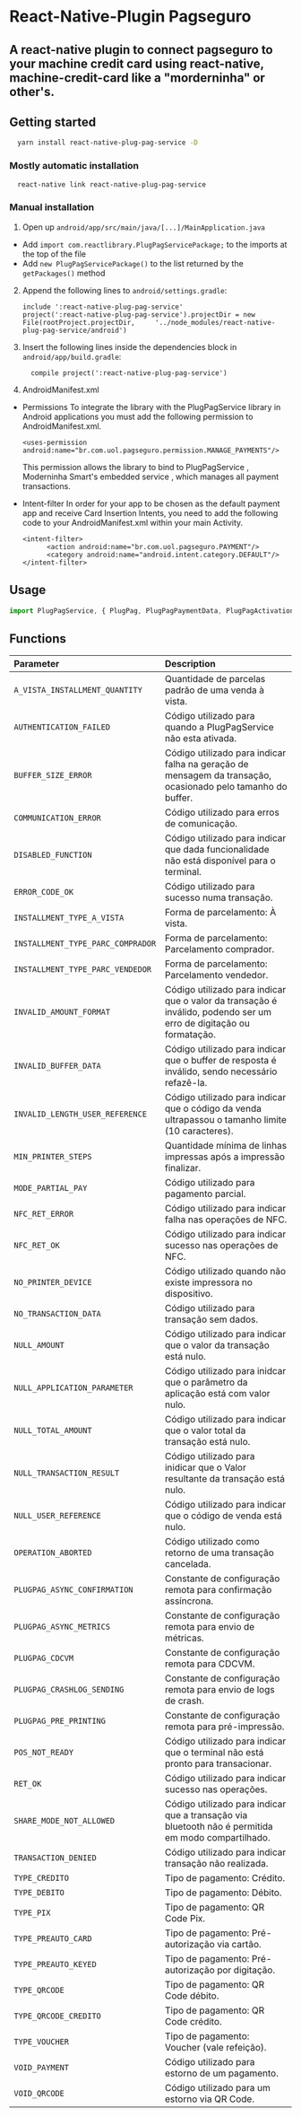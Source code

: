 # React-Native-Plugin Pagseguro

## A react-native plugin to connect pagseguro to your machine credit card using react-native, machine-credit-card like a "morderninha" or other's.


## Getting started

```sh
  yarn install react-native-plug-pag-service -D
```

### Mostly automatic installation

```sh
  react-native link react-native-plug-pag-service
```

### Manual installation

1. Open up `android/app/src/main/java/[...]/MainApplication.java`
  - Add `import com.reactlibrary.PlugPagServicePackage;` to the imports at the top of the file
  - Add `new PlugPagServicePackage()` to the list returned by the `getPackages()` method
2. Append the following lines to `android/settings.gradle`:
  	```
  	include ':react-native-plug-pag-service'
  	project(':react-native-plug-pag-service').projectDir = new File(rootProject.projectDir, 	'../node_modules/react-native-plug-pag-service/android')
  	```
3. Insert the following lines inside the dependencies block in `android/app/build.gradle`:
  	```
      compile project(':react-native-plug-pag-service')
  	```
4. AndroidManifest.xml
  - Permissions
	To integrate the library with the PlugPagService library in Android applications you must add the following permission to AndroidManifest.xml.
	```
	<uses-permission android:name="br.com.uol.pagseguro.permission.MANAGE_PAYMENTS"/>
	```

	This permission allows the library to bind to PlugPagService , Moderninha Smart's embedded service , which manages all payment transactions.

  - Intent-filter
	In order for your app to be chosen as the default payment app and receive Card Insertion Intents, you need to add the following code to your AndroidManifest.xml within your main Activity.
	```
	<intent-filter>
	      <action android:name="br.com.uol.pagseguro.PAYMENT"/>
	      <category android:name="android.intent.category.DEFAULT"/>
	</intent-filter>
	```

## Usage
```javascript
import PlugPagService, { PlugPag, PlugPagPaymentData, PlugPagActivationData } from 'rn-pagseguro-plugin';
```

## Functions

| Parameter | Description                       |
| :-------- |:--------------------------------  |
| `A_VISTA_INSTALLMENT_QUANTITY` | Quantidade de parcelas padrão de uma venda à vista. |
| `AUTHENTICATION_FAILED` | Código utilizado para quando a PlugPagService não esta ativada. |
| `BUFFER_SIZE_ERROR` | Código utilizado para indicar falha na geração de mensagem da transação, ocasionado pelo tamanho do buffer.
| `COMMUNICATION_ERROR` | Código utilizado  para erros de comunicação.
| `DISABLED_FUNCTION` | Código utilizado para indicar que dada funcionalidade não está disponível para o terminal.
| `ERROR_CODE_OK` | Código utilizado para sucesso numa transação.
| `INSTALLMENT_TYPE_A_VISTA` | Forma de parcelamento: À vista.
| `INSTALLMENT_TYPE_PARC_COMPRADOR` | Forma de parcelamento: Parcelamento comprador.
| `INSTALLMENT_TYPE_PARC_VENDEDOR` | Forma de parcelamento: Parcelamento vendedor.
| `INVALID_AMOUNT_FORMAT` | Código utilizado para indicar que o valor da transação é inválido, podendo ser um erro de digitação ou formatação.
| `INVALID_BUFFER_DATA` | Código utilizado para indicar que o buffer de resposta é inválido, sendo necessário refazê-la.
| `INVALID_LENGTH_USER_REFERENCE` | Código utilizado para indicar que o código da venda ultrapassou o tamanho limite (10 caracteres).
| `MIN_PRINTER_STEPS` | Quantidade mínima de linhas impressas após a impressão finalizar.
| `MODE_PARTIAL_PAY` | Código utilizado para pagamento parcial.
| `NFC_RET_ERROR` | Código utilizado para indicar falha nas operações de NFC.
| `NFC_RET_OK` | Código utilizado para indicar sucesso nas operações de NFC.
| `NO_PRINTER_DEVICE` | Código utilizado quando não existe impressora no dispositivo.
| `NO_TRANSACTION_DATA` | Código utilizado para transação sem dados.
| `NULL_AMOUNT` | Código utilizado para indicar que o valor da transação está nulo.
| `NULL_APPLICATION_PARAMETER` | Código utilizado para inidcar que o parâmetro da aplicação está com valor nulo.
| `NULL_TOTAL_AMOUNT` | Código utilizado para indicar que o valor total da transação está nulo.
| `NULL_TRANSACTION_RESULT` | Código utilizado para inidicar que o Valor resultante da transação está nulo.
| `NULL_USER_REFERENCE` | Código utilizado para indicar que o código de venda está nulo.
| `OPERATION_ABORTED` | Código utilizado como retorno de uma transação cancelada.
| `PLUGPAG_ASYNC_CONFIRMATION` | Constante de configuração remota para confirmação assíncrona.
| `PLUGPAG_ASYNC_METRICS` | Constante de configuração remota para envio de métricas.
| `PLUGPAG_CDCVM` | Constante de configuração remota para CDCVM.
| `PLUGPAG_CRASHLOG_SENDING` | Constante de configuração remota para envio de logs de crash.
| `PLUGPAG_PRE_PRINTING` | Constante de configuração remota para pré-impressão.
| `POS_NOT_READY` | Código utilizado para indicar que o terminal não está pronto para transacionar.
| `RET_OK` | Código utilizado para indicar sucesso nas operações.
| `SHARE_MODE_NOT_ALLOWED` | Código utilizado para indicar que a transação via bluetooth não é permitida em modo compartilhado.
| `TRANSACTION_DENIED` | Código utilizado para indicar transação não realizada.
| `TYPE_CREDITO` | Tipo de pagamento: Crédito.
| `TYPE_DEBITO` | Tipo de pagamento: Débito.
| `TYPE_PIX` | Tipo de pagamento: QR Code Pix.
| `TYPE_PREAUTO_CARD` | Tipo de pagamento: Pré-autorização via cartão.
| `TYPE_PREAUTO_KEYED` | Tipo de pagamento: Pré-autorização por digitação.
| `TYPE_QRCODE` | Tipo de pagamento: QR Code débito.
| `TYPE_QRCODE_CREDITO` | Tipo de pagamento: QR Code crédito.
| `TYPE_VOUCHER` | Tipo de pagamento: Voucher (vale refeição).
| `VOID_PAYMENT` | Código utilizado para estorno de um pagamento.
| `VOID_QRCODE` | Código utilizado para um estorno via QR Code.